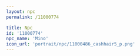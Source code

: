 ```yaml
---
layout: npc
permalink: /11000774

title: Npc
id: '11000774'
npc_name: 'Mino'
icon_url: 'portrait/npc/11000486_cashhair5_p.png'
---
```

